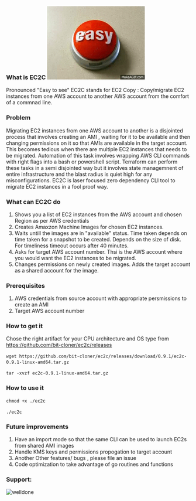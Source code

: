### What is EC2C                                      ![alt text](easy.gif "Easy to see")
Pronounced "Easy to see" EC2C stands for EC2 Copy : Copy/migrate EC2 instances from one AWS account to another AWS account from the comfort of a commnad line.

### Problem
Migrating EC2 instances from one AWS account to another is a disjointed process that involves creating an AMI , waiting for it to be available and then changing permissions on it so that AMIs are available in the target account. This becomes tedious when there are multiple EC2 instances that needs to be migrated. Automation of this task involves wrapping AWS CLI commands with right flags into a bash or powershell script.
Terraform can perform these tasks in a semi disjointed way but it involves state managemnent of entire infrastructure and the blast radius is quiet high for any misconfigurations.
EC2C is laser focused zero dependency CLI tool to migrate EC2 instances in a fool proof way.  

### What can EC2C do
1. Shows you a list of EC2 instances from the AWS account and chosen Region as per AWS credentials
2. Creates Amaxzon Machine Images for chosen EC2 instances.
3. Waits untill the images are in "available" status. Time taken depends on time taken for a snapshot to be created. Depends on the size of disk. For timeliness timeout occurs after 40 minutes.
4. Asks for target AWS account number. Thsi is the AWS account where you would want the EC2 instances to be migrated.
5. Changes permissions on newly created images. Adds the target account as a shared account for the image.

### Prerequisites
1. AWS credentials from source account with appropriate persmissions to create an AMI 
2. Target AWS account number

### How to get it
Chose the right artifact for your CPU architecture and OS type from https://github.com/bit-cloner/ec2c/releases
```
wget https://github.com/bit-cloner/ec2c/releases/download/0.9.1/ec2c-0.9.1-linux-amd64.tar.gz
```
```
tar -xvzf ec2c-0.9.1-linux-amd64.tar.gz
```
### How to use it
```
chmod +x ./ec2c
```
```
./ec2c
```
### Future improvements
1. Have an import mode so that the same CLI can be used to launch EC2s from shared AMI images
2. Handle KMS keys and permissions propogation to target account
3. Another Other features/ bugs , please file an issue
4. Code optimization to take advantage of go routines and functions

<h3 align="left">Support:</h3>
<p><a href="https://www.buymeacoffee.com/welldone"> <img align="left" src="https://cdn.buymeacoffee.com/buttons/v2/default-yellow.png" height="50" width="210" alt="welldone" /></a></p><br><br>